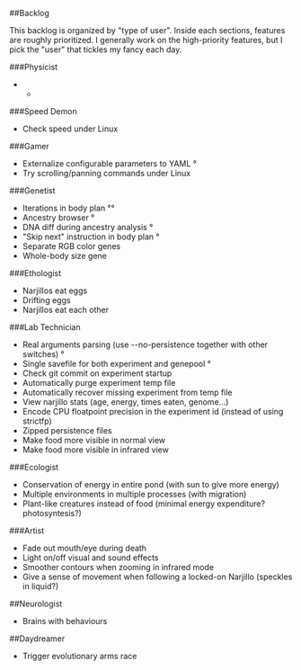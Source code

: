 ##Backlog

This backlog is organized by "type of user". Inside each sections, features are roughly prioritized.
I generally work on the high-priority features, but I pick the "user" that tickles my fancy each day.

###Physicist

* -

###Speed Demon

* Check speed under Linux

###Gamer

* Externalize configurable parameters to YAML °
* Try scrolling/panning commands under Linux

###Genetist

* Iterations in body plan °°
* Ancestry browser °
* DNA diff during ancestry analysis °
* "Skip next" instruction in body plan °
* Separate RGB color genes
* Whole-body size gene

###Ethologist

* Narjillos eat eggs
* Drifting eggs
* Narjillos eat each other

###Lab Technician

* Real arguments parsing (use --no-persistence together with other switches) °
* Single savefile for both experiment and genepool °
* Check git commit on experiment startup
* Automatically purge experiment temp file
* Automatically recover missing experiment from temp file
* View narjillo stats (age, energy, times eaten, genome...)
* Encode CPU floatpoint precision in the experiment id (instead of using strictfp)
* Zipped persistence files
* Make food more visible in normal view
* Make food more visible in infrared view

###Ecologist

* Conservation of energy in entire pond (with sun to give more energy)
* Multiple environments in multiple processes (with migration)
* Plant-like creatures instead of food (minimal energy expenditure? photosyntesis?)

###Artist

* Fade out mouth/eye during death
* Light on/off visual and sound effects
* Smoother contours when zooming in infrared mode
* Give a sense of movement when following a locked-on Narjillo (speckles in liquid?)

##Neurologist

* Brains with behaviours

##Daydreamer

* Trigger evolutionary arms race
